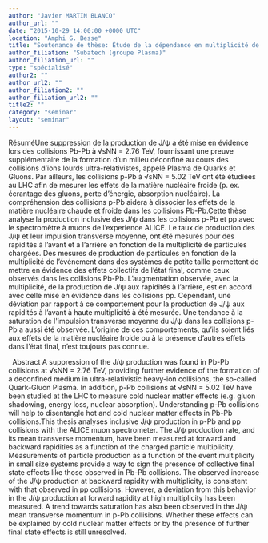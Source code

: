 ```yaml
---
author: "Javier MARTIN BLANCO"
author_url: ""
date: "2015-10-29 14:00:00 +0000 UTC"
location: "Amphi G. Besse"
title: "Soutenance de thèse: Étude de la dépendance en multiplicité de particules chargées de la production de J/ψ dans les collisions p-Pb à √sNN = 5.02 TeV et les collisions pp à √s = 8 TeV avec l’expérience ALICE au LHC"
author_filiation: "Subatech (groupe Plasma)"
author_filiation_url: ""
type: "spécialisé"
author2: ""
author_url2: ""
author_filiation2: ""
author_filiation_url2: ""
title2: ""
category: "seminar" 
layout: "seminar"
---
```

RésuméUne suppression de la production de J/ψ a été mise en évidence lors des collisions Pb-Pb à √sNN = 2.76 TeV, fournissant une preuve supplémentaire de la formation d’un milieu déconfiné au cours des collisions d’ions lourds ultra-relativistes, appelé Plasma de Quarks et Gluons. Par ailleurs, les collisions p-Pb à √sNN = 5.02 TeV ont été étudiées au LHC afin de mesurer les effets de la matière nucléaire froide (p. ex. écrantage des gluons, perte d’énergie, absorption nucléaire). La compréhension des collisions p-Pb aidera à dissocier les effets de la matière nucléaire chaude et froide dans les collisions Pb-Pb.Cette thèse analyse la production inclusive des J/ψ dans les collisions p-Pb et pp avec le spectromètre à muons de l’experience ALICE. Le taux de production des J/ψ et leur impulsion transverse moyenne, ont été mesurés pour des rapidités à l’avant et à l’arrière en fonction de la multiplicité de particules chargées. Des mesures de production de particules en fonction de la multiplicité de l’événement dans des systèmes de petite taille permettent de mettre en évidence des effets collectifs de l’état final, comme ceux observés dans les collisions Pb-Pb. L’augmentation observée, avec la multiplicité, de la production de J/ψ aux rapidités à l’arrière, est en accord avec celle mise en évidence dans les collisions pp. Cependant, une déviation par rapport à ce comportement pour la production de J/ψ aux rapidités à l’avant à haute multiplicité à été mesurée. Une tendance à la saturation de l'impulsion transverse moyenne du J/ψ dans les collisions p-Pb a aussi été observée. L’origine de ces comportements, qu’ils soient liés aux effets de la matière nucléaire froide ou à la présence d’autres effets dans l’état final, n’est toujours pas connue.

 
Abstract
A suppression of the J/ψ production was found in Pb-Pb collisions at √sNN = 2.76 TeV, providing further evidence of the formation of a deconfined medium in ultra-relativistic heavy-ion collisions, the so-called Quark-Gluon Plasma. In addition, p-Pb collisions at √sNN = 5.02 TeV have been studied at the LHC to measure cold nuclear matter effects (e.g. gluon shadowing, energy loss, nuclear absorption). Understanding p-Pb collisions will help to disentangle hot and cold nuclear matter effects in Pb-Pb collisions.This thesis analyses inclusive J/ψ production in p-Pb and pp collisions with the ALICE muon spectrometer. The J/ψ production rate, and its mean transverse momentum, have been measured at forward and backward rapidities as a function of the charged particle multiplicity. Measurements of particle production as a function of the event multiplicity in small size systems provide a way to sign the presence of collective final state effects like those observed in Pb-Pb collisions. The observed increase of the J/ψ production at backward rapidity with multiplicity, is consistent with that observed in pp collisions. However, a deviation from this behavior in the J/ψ production at forward rapidity at high multiplicity has been measured. A trend towards saturation has also been observed in the J/ψ mean transverse momentum in p-Pb collisions. Whether these effects can be explained by cold nuclear matter effects or by the presence of further final state effects is still unresolved.


 

